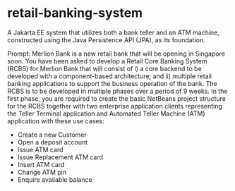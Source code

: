 # retail-banking-system
A Jakarta EE system that utilizes both a bank teller and an ATM machine, constructed using the Java Persistence API (JPA), as its foundation.

Prompt:
Merlion Bank is a new retail bank that will be opening in Singapore soon. You have been
asked to develop a Retail Core Banking System (RCBS) for Merlion Bank that will consist
of i) a core backend to be developed with a component-based architecture; and ii) multiple
retail banking applications to support the business operation of the bank. The RCBS is to be
developed in multiple phases over a period of 9 weeks.
In the first phase, you are required to create the basic NetBeans project structure for the
RCBS together with two enterprise application clients representing the Teller Terminal
application and Automated Teller Machine (ATM) application with these use cases:
- Create a new Customer
- Open a deposit account
- Issue ATM card
- Issue Replacement ATM card
- Insert ATM card
- Change ATM pin
- Enquire available balance


